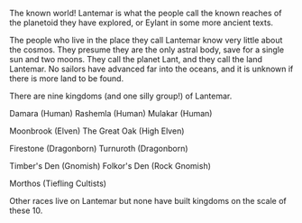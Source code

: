 The known world! Lantemar is what the people call the known reaches of the planetoid they have explored, or Eylant in some more ancient texts.

The people who live in the place they call Lantemar know very little about the cosmos. They presume they are the only astral body, save for a single sun and two moons. They call the planet Lant, and they call the land Lantemar. No sailors have advanced far into the oceans, and it is unknown if there is more land to be found.

There are nine kingdoms (and one silly group!) of Lantemar.

Damara (Human)
Rashemla (Human)
Mulakar (Human)

Moonbrook (Elven)
The Great Oak (High Elven)

Firestone (Dragonborn)
Turnuroth (Dragonborn)

Timber's Den (Gnomish)
Folkor's Den (Rock Gnomish)

Morthos (Tiefling Cultists)

Other races live on Lantemar but none have built kingdoms on the scale of these 10.